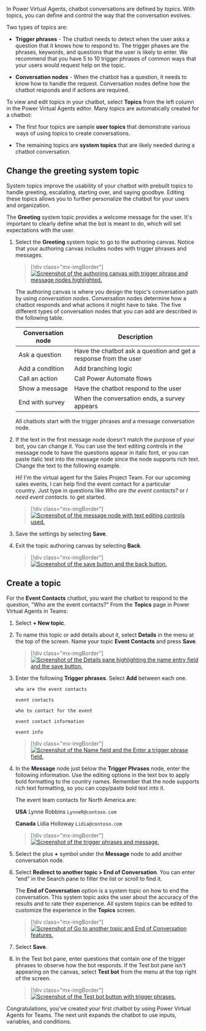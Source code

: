 In Power Virtual Agents, chatbot conversations are defined by *topics*. With topics, you can define and control the way that the conversation evolves. 

Two types of topics are:

- **Trigger phrases** - The chatbot needs to detect when the user asks a question that it knows how to respond to. The trigger phases are the phrases, keywords, and questions that the user is likely to enter. We recommend that you have 5 to 10 trigger phrases of common ways that your users would request help on the topic.

- **Conversation nodes** - When the chatbot has a question, it needs to know how to handle the request. Conversation nodes define how the chatbot responds and if actions are required.

To view and edit topics in your chatbot, select **Topics** from the left column in the Power Virtual Agents editor. Many topics are automatically created for a chatbot:

-   The first four topics are sample **user topics** that demonstrate various ways of using topics to create conversations.

-   The remaining topics are **system topics** that are likely needed during a chatbot conversation.

## Change the greeting system topic

System topics improve the usability of your chatbot with prebuilt topics to handle greeting, escalating, starting over, and saying goodbye. Editing these topics allows you to further personalize the chatbot for your users and organization.

The **Greeting** system topic provides a welcome message for the user. It's important to clearly define what the bot is meant to do, which will set expectations with the user.

1. Select the **Greeting** system topic to go to the authoring canvas.  Notice that your authoring canvas includes nodes with trigger phrases and messages.

    > [!div class="mx-imgBorder"]
	> [![Screenshot of the authoring canvas with trigger phrase and message nodes highlighted.](../media/authoring-canvas.png)](../media/authoring-canvas.png#lightbox)

    The authoring canvas is where you design the topic's conversation path by using *conversation nodes*. Conversation nodes determine how a chatbot responds and what actions it might have to take. The five different types of conversation nodes that you can add are described in the following table.

	|     Conversation   node    |     Description                                                           |
	|----------------------------|---------------------------------------------------------------------------|
	|     Ask a   question       |     Have the   chatbot ask a question and get a response from the user    |
	|     Add a   condition      |     Add branching   logic                                                 |
	|     Call an   action       |     Call Power   Automate flows                                           |
	|     Show a   message       |     Have the   chatbot respond to the user                                |
	|     End with   survey      |     When the   conversation ends, a survey appears                        |
	
	All chatbots start with the trigger phrases and a message conversation node.

1. If the text in the first message node doesn't match the purpose of your bot, you can change it. You can use the text editing controls in the message node to have the questions appear in italic font, or you can paste italic text into the message node since the node supports rich text.  Change the text to the following example.
    
    Hi! I'm the virtual agent for the Sales Project Team. For our upcoming sales events, I can help find the event contact for a particular country. Just type in questions like *Who are the event contacts?* or *I need event contacts.* to get started.
    
    > [!div class="mx-imgBorder"]
	> [![Screenshot of the message node with text editing controls used.](../media/image-5.png)](../media/image-5.png#lightbox)

1. Save the settings by selecting **Save**.

1. Exit the topic authoring canvas by selecting **Back**.
    
    > [!div class="mx-imgBorder"]
	> [![Screenshot of the save button and the back button.](../media/image-6.png)](../media/image-6.png#lightbox)

## Create a topic

For the **Event Contacts** chatbot, you want the chatbot to respond to the question, "Who are the event contacts?" From the **Topics** page in Power Virtual Agents in Teams:

1. Select **+ New topic**.

1. To name this topic or add details about it, select **Details** in the menu at the top of the screen.  Name your topic **Event Contacts** and press **Save**.

    > [!div class="mx-imgBorder"]
	> [![Screenshot of the Details pane highlighting the name entry field and the save button.](../media/details-name-save.png)](../media/details-name-save.png#lightbox)

1. Enter the following **Trigger phrases**. Select **Add** between each one.
    
    `who are the event contacts`

    `event contacts`

    `who to contact for the event`

    `event contact information`

    `event info`
    
    > [!div class="mx-imgBorder"]
	> [![Screenshot of the Name field and the Enter a trigger phrase field.](../media/image-7.png)](../media/image-7.png#lightbox)

1. In the **Message** node just below the **Trigger Phrases** node, enter the following information. Use the editing options in the text box to apply bold formatting to the country names. Remember that the node supports rich text formatting, so you can copy/paste bold text into it.
    
    The event team contacts for North America are:

    **USA** 
	Lynne Robbins `LynneR@contoso.com`

	**Canada**
	Lidia Holloway `Lidia@contoso.com`

	> [!div class="mx-imgBorder"]
	> [![Screenshot of the trigger phrases and message.](../media/image-8.png)](../media/image-8.png#lightbox)

1. Select the plus **+** symbol under the **Message** node to add another conversation node.

1. Select **Redirect to another topic > End of Conversation**.  You can enter “end” in the Search pane to filter the list or scroll to find it.
    
    The **End of Conversation** option is a system topic on how to end the conversation. This system topic asks the user about the accuracy of the results and to rate their experience. All system topics can be edited to customize the experience in the **Topics** screen.
    
    > [!div class="mx-imgBorder"]
	> [![Screenshot of Go to another topic and End of Conversation features.](../media/image-9.png)](../media/image-9.png#lightbox)

1. Select **Save**.

1. In the Test bot pane, enter questions that contain one of the trigger phrases to observe how the bot responds. If the Test bot pane isn't appearing on the canvas, select **Test bot** from the menu at the top right of the screen. 
    
    > [!div class="mx-imgBorder"]
	> [![Screenshot of the Test bot button with trigger phrases.](../media/image-10.png)](../media/image-10.png#lightbox)

Congratulations, you've created your first chatbot by using Power Virtual Agents for Teams. The next unit expands the chatbot to use inputs, variables, and conditions.
